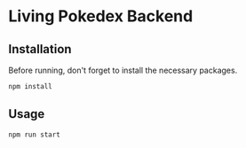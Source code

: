 # Living Pokedex Backend

## Installation

Before running, don't forget to install the necessary packages.

```bash
npm install
```

## Usage

```bash
npm run start
```